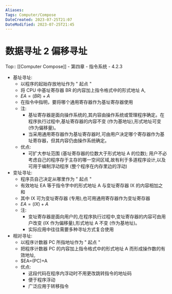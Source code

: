 ```yaml
---
Aliases: 
Tags: Computer/Compose 
DateCreated: 2023-07-25T21:07
DateModified: 2023-07-25T21:45
---
```

# 数据寻址 2 偏移寻址
Top:: [[Computer Compose]] - 第四章 - 指令系统 - 4.2.3

- 基址寻址:
	- 以程序的起始存放地址作为 " 起点 "
	- 将 CPU 中基址寄存器 BR 的内容加上指令格式中的形式地址 A,
	- $EA=(BR)+A$
	- 在指令中指明，要将哪个通用寄存器作为基址寄存器使用
	- 注:
		- 基址寄存器是面向操作系统的,其内容由操作系统或管理程序确定。在程序执行过程中,基址寄存器的内容不变 (作为基地址),形式地址可变 (作为偏移量)。
		- 当采用通用寄存器作为基址寄存器时,可由用户决定哪个寄存器作为基址寄存器，但其内容仍由操作系统确定。
	- 优点:
		- 可扩大参址范围 (基址寄存器的位数大于形式地址 A 的位数); 用户不必考虑自己的程序存于主存的哪一空间区域,故有利于多道程序设计,以及可用于编制浮动程序 (整个程序在内存里边的浮动)
- 变址寻址:
	- 程序员自己决定从哪里作为 " 起点 "
	- 有效地址 EA 等于指令字中的形式地址 A 与变址寄存器 IX 的内容相加之和
	- 其中 IX 可为变址寄存器 (专用),也可用通用寄存器作为变址寄存器
	- $EA=(IX)+A$
	- 注:
		- 变址寄存器是面向用户的,在程序执行过程中,变址寄存器的内容可由用户改变 (IX 作为偏移量),形式地址 A 不变 (作为基地址)。
		- 实际应用中往往需要多种寻址方式复合使用
- 相对寻址:
	- 以程序计数器 PC 所指地址作为 " 起点 "
	- 把程序计数器 PC 的内容加上指令格式中的形式地址 A 而形成操作数的有效地址,
	- $EA=(PC)+A
	- 优点:
		- 这段代码在程序内浮动时不用更改跳转指令的地址码
		- 便于程序浮动
		- 广泛应用于转移指令
 
